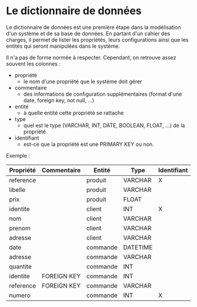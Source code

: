 # Le dictionnaire de données

Le dictionnaire de données est une première étape dans la modélisation d'un système et de sa base de données. En partant d'un cahier des charges, il permet de lister les propriétés, leurs configurations ainsi que les entités qui seront manipulées dans le système.

Il n'a pas de forme normée à respecter. Cependant, on retrouve assez souvent les colonnes :

- propriété
  - le nom d'une propriété que le système doit gérer
- commentaire
  - des informations de configuration supplémentaires (format d'une date, foreign key, not null, ...)
- entité
  - à quelle entité cette propriété se rattache
- type
  - quel est le type (VARCHAR, INT, DATE, BOOLEAN, FLOAT, ...) de la propriété
- identifiant
  - est-ce que la propriété est une PRIMARY KEY ou non.

Exemple :

| Propriété | Commentaire | Entité   | Type     | Identifiant |
|-----------|-------------|----------|----------|-------------|
| reference |             | produit  | VARCHAR  | X           |
| libelle   |             | produit  | VARCHAR  |             |
| prix      |             | produit  | FLOAT    |             |
| identite  |             | client   | INT      | X           |
| nom       |             | client   | VARCHAR  |             |
| prenom    |             | client   | VARCHAR  |             |
| adresse   |             | client   | VARCHAR  |             |
| date      |             | commande | DATETIME |             |
| adresse   |             | commande | VARCHAR  |             |
| quantite  |             | commande | INT      |             |
| identite  | FOREIGN KEY | commande | INT      |             |
| reference | FOREIGN KEY | commande | VARCHAR  |             |
| numero    |             | commande | INT      | X           |
